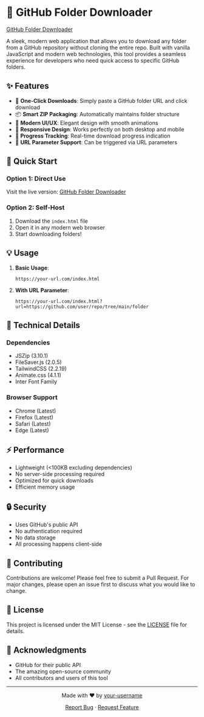 # 📂 GitHub Folder Downloader

[GitHub Folder Downloader](https://danielcregg.github.io/github-folder-downloader)

A sleek, modern web application that allows you to download any folder from a GitHub repository without cloning the entire repo. Built with vanilla JavaScript and modern web technologies, this tool provides a seamless experience for developers who need quick access to specific GitHub folders.

## ✨ Features

- 🚀 **One-Click Downloads**: Simply paste a GitHub folder URL and click download
- 📦 **Smart ZIP Packaging**: Automatically maintains folder structure
- 🎨 **Modern UI/UX**: Elegant design with smooth animations
- 📱 **Responsive Design**: Works perfectly on both desktop and mobile
- 🔄 **Progress Tracking**: Real-time download progress indication
- 🔗 **URL Parameter Support**: Can be triggered via URL parameters

## 🚀 Quick Start

### Option 1: Direct Use
Visit the live version: [GitHub Folder Downloader](https://danielcregg.github.io/github-folder-downloader)

### Option 2: Self-Host
1. Download the `index.html` file
2. Open it in any modern web browser
3. Start downloading folders!

## 💡 Usage

1. **Basic Usage**:
   ```
   https://your-url.com/index.html
   ```

2. **With URL Parameter**:
   ```
   https://your-url.com/index.html?url=https://github.com/user/repo/tree/main/folder
   ```

## 🔧 Technical Details

### Dependencies
- JSZip (3.10.1)
- FileSaver.js (2.0.5)
- TailwindCSS (2.2.19)
- Animate.css (4.1.1)
- Inter Font Family

### Browser Support
- Chrome (Latest)
- Firefox (Latest)
- Safari (Latest)
- Edge (Latest)

## ⚡️ Performance

- Lightweight (<100KB excluding dependencies)
- No server-side processing required
- Optimized for quick downloads
- Efficient memory usage

## 🔒 Security

- Uses GitHub's public API
- No authentication required
- No data storage
- All processing happens client-side

## 🤝 Contributing

Contributions are welcome! Please feel free to submit a Pull Request. For major changes, please open an issue first to discuss what you would like to change.

## 📄 License

This project is licensed under the MIT License - see the [LICENSE](LICENSE) file for details.

## 💖 Acknowledgments

- GitHub for their public API
- The amazing open-source community
- All contributors and users of this tool

---

<p align="center">
  Made with ❤️ by <a href="https://github.com/your-username">your-username</a>
</p>

<p align="center">
  <a href="https://github.com/your-username/github-folder-downloader/issues">Report Bug</a> ·
  <a href="https://github.com/your-username/github-folder-downloader/issues">Request Feature</a>
</p>
